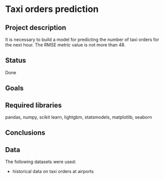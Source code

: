 # Taxi orders prediction
## Project description
It is necessary to build a model for predicting the number of taxi orders for the next hour. The RMSE metric value is not more than 48.
## Status
Done
## Goals
## Required libraries
pandas, numpy, scikit learn, lightgbm, statsmodels, matplotlib, seaborn
## Conclusions
## Data
The following datasets were used:
* historical data on taxi orders at airports
